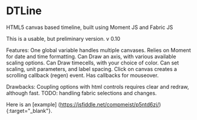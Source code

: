# DTLine
HTML5 canvas based timeline, built using Moment JS and Fabric JS

This is a usable, but preliminary version.  v 0.10

Features: 
   One global variable handles multiple canvases.
   Relies on Moment for date and time formatting.
   Can Draw an axis, with various available scaling options.
   Can Draw timecells, with your choice of color.
   Can set scaling, unit parameters, and label spacing.
   Click on canvas creates a scrolling callback (regen) event.
   Has callbacks for mouseover.
   
Drawbacks:
   Coupling options with html controls requires clear and redraw, although fast.
   TODO: handling fabric selections and changes.
   
Here is an [example] (https://jsfiddle.net/compmeist/p5ntd6zj/){:target="_blank"}.
